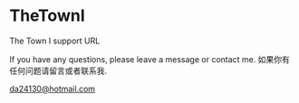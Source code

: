 # TheTownI
The Town I support URL

If you have any questions, please leave a message or contact me.
如果你有任何问题请留言或者联系我.

da24130@hotmail.com


